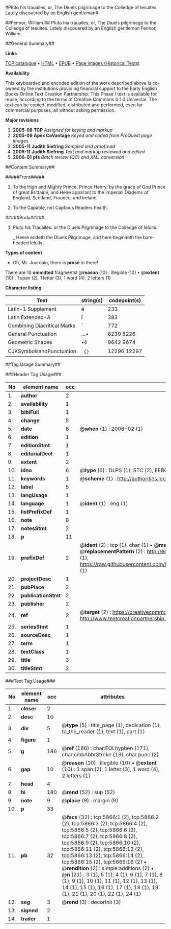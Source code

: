 #Pluto his trauailes, or, The Diuels pilgrimage to the Colledge of Iesuites. Lately discouered by an English gentleman#

##Fennor, William.##
Pluto his trauailes, or, The Diuels pilgrimage to the Colledge of Iesuites. Lately discouered by an English gentleman
Fennor, William.

##General Summary##

**Links**

[TCP catalogue](http://www.ota.ox.ac.uk/tcp/)  • 
[HTML](http://tei.it.ox.ac.uk/tcp/Texts-HTML/free/A00/A00650.html)  • 
[EPUB](http://tei.it.ox.ac.uk/tcp/Texts-EPUB/free/A00/A00650.epub) • 
[Page images (Historical Texts)](https://data.historicaltexts.jisc.ac.uk/view?pubId=eebo-99841292e&pageId=eebo-99841292e-5866-1)

**Availability**

This keyboarded and encoded edition of the
	       work described above is co-owned by the institutions
	       providing financial support to the Early English Books
	       Online Text Creation Partnership. This Phase I text is
	       available for reuse, according to the terms of Creative
	       Commons 0 1.0 Universal. The text can be copied,
	       modified, distributed and performed, even for
	       commercial purposes, all without asking permission.

**Major revisions**

1. __2005-08__ __TCP__ *Assigned for keying and markup*
1. __2005-09__ __Apex CoVantage__ *Keyed and coded from ProQuest page images*
1. __2005-11__ __Judith Siefring__ *Sampled and proofread*
1. __2005-11__ __Judith Siefring__ *Text and markup reviewed and edited*
1. __2006-01__ __pfs__ *Batch review (QC) and XML conversion*

##Content Summary##

#####Front#####

1. To the High and Mighty Prince, Prince Henry, by the grace of God Prince of great Brittaine, and Heire apparant to the Imperiall Diadems of England, Scotland, Fraunce, and Ireland.

1. To the Capable, not Captious Readers health.

#####Body#####

1. Pluto his Trauailes: or the Diuels Pilgrimage to the Colledge of Ieſuits.

    _ Heere endeth the Diuels Pilgrimage, and here beginneth the bare-headed Ieſuits.

**Types of content**

  * Oh, Mr. Jourdain, there is **prose** in there!

There are 10 **ommitted** fragments! 
 @__reason__ (10) : illegible (10)  •  @__extent__ (10) : 1 span (2), 1 letter (3), 1 word (4), 2 letters (1)

**Character listing**


|Text|string(s)|codepoint(s)|
|---|---|---|
|Latin-1 Supplement|é|233|
|Latin Extended-A|ſ|383|
|Combining             Diacritical Marks|̄|772|
|General Punctuation|…•|8230 8226|
|Geometric Shapes|▪◊|9642 9674|
|CJKSymbolsandPunctuation|〈〉|12296 12297|

##Tag Usage Summary##

###Header Tag Usage###

|No|element name|occ|attributes|
|---|---|---|---|
|1.|__author__|2||
|2.|__availability__|1||
|3.|__biblFull__|1||
|4.|__change__|5||
|5.|__date__|8| @__when__ (1) : 2006-02 (1)|
|6.|__edition__|1||
|7.|__editionStmt__|1||
|8.|__editorialDecl__|1||
|9.|__extent__|2||
|10.|__idno__|6| @__type__ (6) : DLPS (1), STC (2), EEBO-CITATION (1), PROQUEST (1), VID (1)|
|11.|__keywords__|1| @__scheme__ (1) : http://authorities.loc.gov/ (1)|
|12.|__label__|5||
|13.|__langUsage__|1||
|14.|__language__|1| @__ident__ (1) : eng (1)|
|15.|__listPrefixDef__|1||
|16.|__note__|8||
|17.|__notesStmt__|2||
|18.|__p__|11||
|19.|__prefixDef__|2| @__ident__ (2) : tcp (1), char (1)  •  @__matchPattern__ (2) : ([0-9\-]+):([0-9IVX]+) (1), (.+) (1)  •  @__replacementPattern__ (2) : http://eebo.chadwyck.com/downloadtiff?vid=$1&page=$2 (1), https://raw.githubusercontent.com/textcreationpartnership/Texts/master/tcpchars.xml#$1 (1)|
|20.|__projectDesc__|1||
|21.|__pubPlace__|2||
|22.|__publicationStmt__|2||
|23.|__publisher__|2||
|24.|__ref__|2| @__target__ (2) : https://creativecommons.org/publicdomain/zero/1.0/ (1), http://www.textcreationpartnership.org/docs/. (1)|
|25.|__seriesStmt__|1||
|26.|__sourceDesc__|1||
|27.|__term__|1||
|28.|__textClass__|1||
|29.|__title__|3||
|30.|__titleStmt__|2||


###Text Tag Usage###

|No|element name|occ|attributes|
|---|---|---|---|
|1.|__closer__|2||
|2.|__desc__|10||
|3.|__div__|5| @__type__ (5) : title_page (1), dedication (1), to_the_reader (1), text (1), part (1)|
|4.|__figure__|1||
|5.|__g__|186| @__ref__ (186) : char:EOLhyphen (171), char:cmbAbbrStroke (13), char:punc (2)|
|6.|__gap__|10| @__reason__ (10) : illegible (10)  •  @__extent__ (10) : 1 span (2), 1 letter (3), 1 word (4), 2 letters (1)|
|7.|__head__|4||
|8.|__hi__|180| @__rend__ (52) : sup (52)|
|9.|__note__|9| @__place__ (9) : margin (9)|
|10.|__p__|33||
|11.|__pb__|32| @__facs__ (32) : tcp:5866:1 (2), tcp:5866:2 (2), tcp:5866:3 (2), tcp:5866:4 (2), tcp:5866:5 (2), tcp:5866:6 (2), tcp:5866:7 (2), tcp:5866:8 (2), tcp:5866:9 (2), tcp:5866:10 (2), tcp:5866:11 (2), tcp:5866:12 (2), tcp:5866:13 (2), tcp:5866:14 (2), tcp:5866:15 (2), tcp:5866:16 (2)  •  @__rendition__ (2) : simple:additions (2)  •  @__n__ (21) : 3 (1), 5 (1), 4 (1), 6 (1), 7 (1), 8 (1), 9 (1), 10 (1), 11 (1), 12 (1), 13 (1), 14 (1), 15 (1), 16 (1), 17 (1), 18 (1), 19 (1), 21 (1), 20 (1), 22 (1), 24 (1)|
|12.|__seg__|3| @__rend__ (3) : decorInit (3)|
|13.|__signed__|2||
|14.|__trailer__|1||

